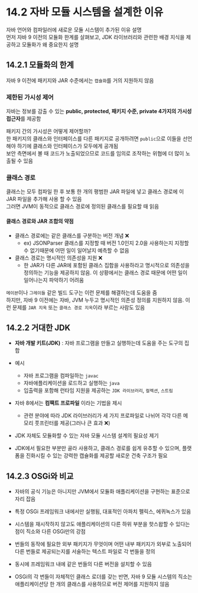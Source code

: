 # 14.2 자바 모듈 시스템을 설계한 이유

자바 언어와 컴파일러에 새로운 모듈 시스템이 추가된 이유 설명 <br>
먼저 자바 9 이전의 모듈화 한계를 살펴보고, JDK 라이브러리와 관련한 배경 지식을 제공하고 모듈화가 왜 중요한지 설명

## 14.2.1 모듈화의 한계

자바 9 이전에 패키지와 JAR 수준에서는 `캡슐화`를 거의 지원하지 않음

### 제한된 가시성 제어

자바는 정보를 감출 수 있는 **public, protected, 패키지 수준, private 4가지의 가시성 접근자**를 제공함

패키지 간의 가시성은 어떻게 제어할까? <br>
한 패키지의 클래스와 인터페이스를 다른 패키지로 공개하려면 `public`으로 이들을 선언해야 하기에 클래스와 인터페이스가 모두에게 공개됨 <br>
보안 측면에서 볼 때 코드가 노출되었으므로 코드를 임의로 조작하는 위협에 더 많이 노출될 수 있음

### 클래스 경로

클래스는 모두 컴파일 한 후 보통 한 개의 평범한 JAR 파일에 넣고 클래스 경로에 이 JAR 파일을 추가해 사용 할 수 있음<br>
그러면 JVM이 동적으로 클래스 경로에 정의된 클래스를 필요할 때 읽음


#### 클래스 경로와 JAR 조합의 약점
- 클래스 경로에는 같은 클래스를 구분하는 버전 개념 ❌
  - ex) JSONParser 클래스를 지정할 때 버전 1.0인지 2.0을 사용하는지 지정할 수 없기때문에 어떤 일이 일어날지 예측할 수 없음
- 클래스 경로는 명시적인 의존성을 지원 ❌
  - 한 JAR가 다른 JAR에 포함된 클래스 집합을 사용하라고 명시적으로 의존성을 정의하는 기능을 제공하지 않음. 이 상황에서는 클래스 경로 때문에 어떤 일이 일어나는지 파악하기 어려움

`메이븐`이나 `그레이들` 같은 빌드 도구는 이런 문제를 해결하는데 도움을 줌<br>
하지만, 자바 9 이전에는 자바, JVM 누두고 명시적인 의존성 정의를 지원하지 않음. 이런 문제를 `JAR 지옥` 또는 `클래스 경로 지옥`이라 부르는 사람도 있음

## 14.2.2 거대한 JDK

- **자바 개발 키트(JDK)** : 자바 프로그램을 만들고 실행하는데 도움을 주는 도구의 집합
- 예시
  - 자바 프로그램을 컴파일하는 `javac`
  - 자바애플리케이션을 로드하고 실행하는 `java`
  - 입출력을 포함해 런타임 지원을 제공하는 `JDK 라이브러리`, `컬렉션`, `스트림`

- 자바 8에서는 **컴팩트 프로파일** 이라는 기법을 제시
  - 관련 분야에 따라 JDK 라이브러리가 세 가지 프로파일로 나뉘어 각각 다른 메모리 풋프린터를 제공(그러나 큰 효과 ❌)

- JDK 자체도 모듈화할 수 있는 자바 모듈 시스템 설계의 필요성 제기
- JDK에서 필요한 부분만 골라 사용하고, 클래스 경로를 쉽게 유추할 수 있으며, 플랫폼을 진화시킬 수 있는 강력한 캡슐화를 제공할 새로운 건축 구조가 필요

## 14.2.3 OSGi와 비교

- 자바의 공식 기능은 아니지만 JVM에서 모듈화 애플리케이션을 구현하는 표준으로 자리 잡음

- 특정 OSGi 프레임워크 내에서만 실행됨, 대표적인 아파치 펠릭스, 에퀴녹스가 있음

- 시스템을 재시작하지 않고도 애플리케이션의 다른 하위 부분을 핫스왑할 수 있다는 점이 직소와 다른 OSGi만의 강점
- 번들의 동작에 필요한 외부 패키지가 무엇이며 어떤 내부 패키지가 외부로 노출되어 다른 번들로 제공되는지를 서술하는 텍스트 파일로 각 번들을 정의
- 동시에 프레임워크 내에 같은 번들의 다른 버전을 설치할 수 있음
- OSGi의 각 번들이 자체적인 클래스 로더를 갖는 반면, 자바 9 모듈 시스템의 직소는 애플리케이션당 한 개의 클래스를 사용하므로 버전 제어를 지원하지 않음
